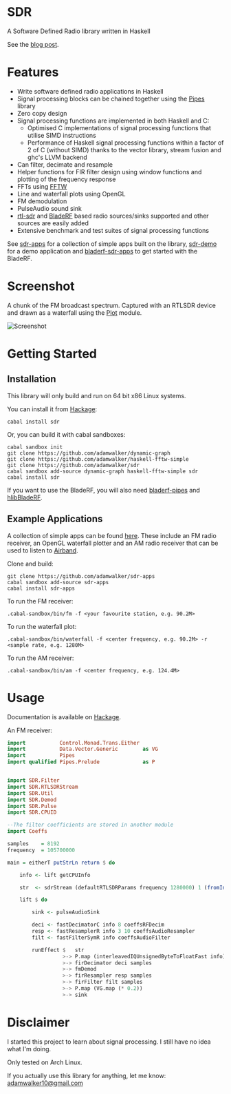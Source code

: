 # SDR

A Software Defined Radio library written in Haskell

See the [blog post](https://adamwalker.github.io/Introducing-SDR/).

# Features
* Write software defined radio applications in Haskell
* Signal processing blocks can be chained together using the [Pipes](https://hackage.haskell.org/package/pipes) library
* Zero copy design
* Signal processing functions are implemented in both Haskell and C:
    * Optimised C implementations of signal processing functions that utilise SIMD instructions
    * Performance of Haskell signal processing functions within a factor of 2 of C (without SIMD) thanks to the vector library, stream fusion and ghc's LLVM backend
* Can filter, decimate and resample
* Helper functions for FIR filter design using window functions and plotting of the frequency response 
* FFTs using [FFTW](http://www.fftw.org)
* Line and waterfall plots using OpenGL
* FM demodulation
* PulseAudio sound sink
* [rtl-sdr](http://sdr.osmocom.org/trac/wiki/rtl-sdr) and [BladeRF](https://nuand.com/) based radio sources/sinks supported and other sources are easily added
* Extensive benchmark and test suites of signal processing functions

See [sdr-apps](https://github.com/adamwalker/sdr-apps) for a collection of simple apps built on the library, [sdr-demo](https://github.com/adamwalker/sdr-demo) for a demo application and [bladerf-sdr-apps](https://github.com/adamwalker/bladerf-sdr-apps) to get started with the BladeRF.

# Screenshot
A chunk of the FM broadcast spectrum. Captured with an RTLSDR device and drawn as a waterfall using the [Plot](https://github.com/adamwalker/sdr/blob/master/hs_sources/SDR/Plot.hs) module.

![Screenshot](../screenshots/screenshots/screenshot.png?raw=true)


# Getting Started

## Installation

This library will only build and run on 64 bit x86 Linux systems.

You can install it from [Hackage](https://hackage.haskell.org/package/sdr):
```
cabal install sdr
```

Or, you can build it with cabal sandboxes:

```
cabal sandbox init
git clone https://github.com/adamwalker/dynamic-graph
git clone https://github.com/adamwalker/haskell-fftw-simple
git clone https://github.com/adamwalker/sdr
cabal sandbox add-source dynamic-graph haskell-fftw-simple sdr
cabal install sdr
```

If you want to use the BladeRF, you will also need [bladerf-pipes](https://github.com/adamwalker/bladerf-pipes) and [hlibBladeRF](https://github.com/victoredwardocallaghan/hlibBladeRF). 

## Example Applications

A collection of simple apps can be found [here](https://github.com/adamwalker/sdr-apps). These include an FM radio receiver, an OpenGL waterfall plotter and an AM radio receiver that can be used to listen to [Airband](https://en.wikipedia.org/wiki/Airband).

Clone and build:

```
git clone https://github.com/adamwalker/sdr-apps  
cabal sandbox add-source sdr-apps
cabal install sdr-apps
```

To run the FM receiver:
```
.cabal-sandbox/bin/fm -f <your favourite station, e.g. 90.2M>  
```

To run the waterfall plot:
```
.cabal-sandbox/bin/waterfall -f <center frequency, e.g. 90.2M> -r <sample rate, e.g. 1280M>
```

To run the AM receiver:
```
.cabal-sandbox/bin/am -f <center frequency, e.g. 124.4M> 
```

# Usage

Documentation is available on [Hackage](https://hackage.haskell.org/package/sdr).

An FM receiver:

```haskell
import           Control.Monad.Trans.Either
import           Data.Vector.Generic        as VG 
import           Pipes
import qualified Pipes.Prelude              as P


import SDR.Filter 
import SDR.RTLSDRStream
import SDR.Util
import SDR.Demod
import SDR.Pulse
import SDR.CPUID

--The filter coefficients are stored in another module
import Coeffs

samples    = 8192
frequency  = 105700000

main = eitherT putStrLn return $ do

    info <- lift getCPUInfo

    str  <- sdrStream (defaultRTLSDRParams frequency 1280000) 1 (fromIntegral samples * 2)

    lift $ do

        sink <- pulseAudioSink

        deci <- fastDecimatorC info 8 coeffsRFDecim 
        resp <- fastResamplerR info 3 10 coeffsAudioResampler
        filt <- fastFilterSymR info coeffsAudioFilter

        runEffect $   str
                  >-> P.map (interleavedIQUnsignedByteToFloatFast info)
                  >-> firDecimator deci samples 
                  >-> fmDemod
                  >-> firResampler resp samples 
                  >-> firFilter filt samples
                  >-> P.map (VG.map (* 0.2)) 
                  >-> sink
```

# Disclaimer
I started this project to learn about signal processing. I still have no idea what I'm doing.

Only tested on Arch Linux.

If you actually use this library for anything, let me know: adamwalker10@gmail.com

